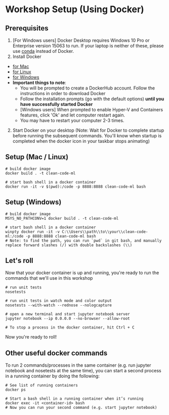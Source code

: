 # Workshop Setup (Using Docker)

## Prerequisites

1. [For Windows users] Docker Desktop requires Windows 10 Pro or Enterprise version 15063 to run. If your laptop is neither of these, please use [conda](./setup-conda.md) instead of Docker.
1. Install Docker

- [for Mac](https://docs.docker.com/docker-for-mac/install/)
- [for Linux](https://docs.docker.com/install/linux/docker-ce/ubuntu/)
- [for Windows](https://docs.docker.com/docker-for-windows/install/)
- **Important things to note**:
  - You will be prompted to create a DockerHub account. Follow the instructions in order to download Docker
  - Follow the installation prompts (go with the default options) **until you have successfully started Docker**
  - [Windows users] When prompted to enable Hyper-V and Containers features, click 'Ok' and let computer restart again.
  - You may have to restart your computer 2-3 times.

2. Start Docker on your desktop (Note: Wait for Docker to complete startup before running the subsequent commands. You'll know when startup is completed when the docker icon in your taskbar stops animating)

## Setup (Mac / Linux)

```shell
# build docker image
docker build . -t clean-code-ml

# start bash shell in a docker container
docker run -it -v $(pwd):/code -p 8888:8888 clean-code-ml bash
```

## Setup (Windows)

```shell
# build docker image
MSYS_NO_PATHCONV=1 docker build . -t clean-code-ml

# start bash shell in a docker container
winpty docker run -it -v C:\\Users\\path\\to\\your\\clean-code-ml:/code -p 8888:8888 clean-code-ml bash
# Note: to find the path, you can run `pwd` in git bash, and manually replace forward slashes (/) with double backslashes (\\)
```

## Let's roll

Now that your docker container is up and running, you're ready to run the commands that we'll use in this workshop

```shell
# run unit tests
nosetests

# run unit tests in watch mode and color output
nosetests --with-watch --rednose --nologcapture

# open a new terminal and start jupyter notebook server
jupyter notebook --ip 0.0.0.0 --no-browser --allow-root

# To stop a process in the docker container, hit Ctrl + C
```

Now you're ready to roll!

## Other useful docker commands

To run 2 commands/processes in the same container (e.g. run jupyter notebook and nosetests at the same time), you can start a second process in a running container by doing the following:

```shell
# See list of running containers
docker ps

# Start a bash shell in a running container when it’s running
docker exec -it <container-id> bash
# Now you can run your second command (e.g. start jupyter notebook)
```
